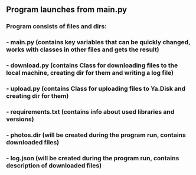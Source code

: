## Program launches from main.py
### Program consists of files and dirs:
### - main.py (contains key variables that can be quickly changed, works with classes in other files and gets the result)
### - download.py (contains Class for downloading files to the local machine, creating dir for them and writing a log file)
### - upload.py (contains Class for uploading files to Ya.Disk and creating dir for them)
### - requirements.txt (contains info about used libraries and versions)
### - photos.dir (will be created during the program run, contains downloaded files)
### - log.json (will be created during the program run, contains description of downloaded files)
